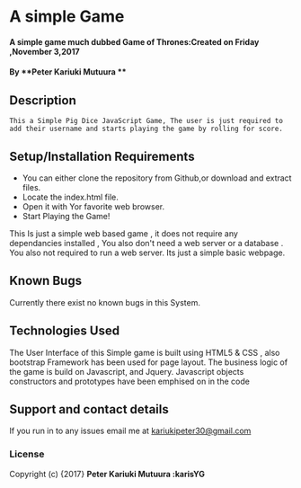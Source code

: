# A simple Game 

#### A simple game much dubbed Game of Thrones:Created on Friday ,November 3,2017

#### By **Peter Kariuki Mutuura **

## Description


	This a Simple Pig Dice JavaScript Game, The user is just required to add their username and starts playing the game by rolling for score.

## Setup/Installation Requirements

* You can either clone the repository from Github,or download and extract files.
* Locate the index.html file.
* Open it with Yor favorite web browser.
* Start Playing the Game!


This  Is just a simple web based game , it does not require any dependancies  installed , You also don't need a web server or a database . You also not required to run a web server. Its just a simple basic webpage.

## Known Bugs


 Currently there exist no known bugs in this System.

## Technologies Used

 The User Interface of this Simple game is built using HTML5 & CSS , also bootstrap Framework has been used for page layout. The business logic of the game is build on Javascript, and Jquery. Javascript objects constructors and prototypes have been  emphised on in the code

## Support and contact details

If you run in to any issues email me at kariukipeter30@gmail.com

### License



Copyright (c) {2017} **Peter Kariuki Mutuura :karisYG**
